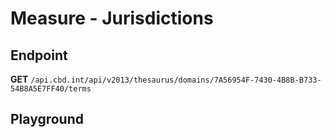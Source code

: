 <script setup>
import "../../../style.css"
import SwaggerUI from "../../../swagger/view/SwaggerUI.vue"
import swaggerJson from "../../../swagger/json/thesaurus.measure.jurisdictions.json";
</script>

# Measure - Jurisdictions

## Endpoint

**GET** `/api.cbd.int/api/v2013/thesaurus/domains/7A56954F-7430-4B8B-B733-54B8A5E7FF40/terms`

<!--@include: ../../../components/common/header-content.md-->


## Playground

<SwaggerUI :swaggerJson="swaggerJson" />